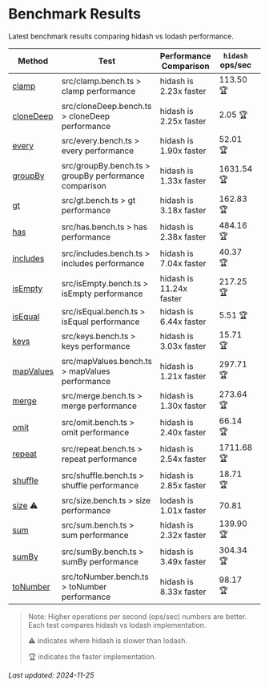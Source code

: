 # Benchmark Results

Latest benchmark results comparing hidash vs lodash performance.

| Method | Test | Performance Comparison | `hidash` ops/sec | `lodash@4.17.21` ops/sec |
|--------|------|----------------------|----------------|----------------|
| [clamp](https://github.com/NaverPayDev/hidash/blob/d8c386b1fb586bb4509bf18f8435011e840dcf8b/src/clamp.ts) | src/clamp.bench.ts > clamp performance | hidash is 2.23x faster | 113.50 🏆 | 50.91 |
| [cloneDeep](https://github.com/NaverPayDev/hidash/blob/d8c386b1fb586bb4509bf18f8435011e840dcf8b/src/cloneDeep.ts) | src/cloneDeep.bench.ts > cloneDeep performance | hidash is 2.25x faster | 2.05 🏆 | 0.91 |
| [every](https://github.com/NaverPayDev/hidash/blob/d8c386b1fb586bb4509bf18f8435011e840dcf8b/src/every.ts) | src/every.bench.ts > every performance | hidash is 1.90x faster | 52.01 🏆 | 27.38 |
| [groupBy](https://github.com/NaverPayDev/hidash/blob/d8c386b1fb586bb4509bf18f8435011e840dcf8b/src/groupBy.ts) | src/groupBy.bench.ts > groupBy performance comparison | hidash is 1.33x faster | 1631.54 🏆 | 1229.48 |
| [gt](https://github.com/NaverPayDev/hidash/blob/d8c386b1fb586bb4509bf18f8435011e840dcf8b/src/gt.ts) | src/gt.bench.ts > gt performance | hidash is 3.18x faster | 162.83 🏆 | 51.28 |
| [has](https://github.com/NaverPayDev/hidash/blob/d8c386b1fb586bb4509bf18f8435011e840dcf8b/src/has.ts) | src/has.bench.ts > has performance | hidash is 2.38x faster | 484.16 🏆 | 203.38 |
| [includes](https://github.com/NaverPayDev/hidash/blob/d8c386b1fb586bb4509bf18f8435011e840dcf8b/src/includes.ts) | src/includes.bench.ts > includes performance | hidash is 7.04x faster | 40.37 🏆 | 5.74 |
| [isEmpty](https://github.com/NaverPayDev/hidash/blob/d8c386b1fb586bb4509bf18f8435011e840dcf8b/src/isEmpty.ts) | src/isEmpty.bench.ts > isEmpty performance | hidash is 11.24x faster | 217.25 🏆 | 19.33 |
| [isEqual](https://github.com/NaverPayDev/hidash/blob/d8c386b1fb586bb4509bf18f8435011e840dcf8b/src/isEqual.ts) | src/isEqual.bench.ts > isEqual performance | hidash is 6.44x faster | 5.51 🏆 | 0.86 |
| [keys](https://github.com/NaverPayDev/hidash/blob/d8c386b1fb586bb4509bf18f8435011e840dcf8b/src/keys.ts) | src/keys.bench.ts > keys performance | hidash is 3.03x faster | 15.71 🏆 | 5.18 |
| [mapValues](https://github.com/NaverPayDev/hidash/blob/d8c386b1fb586bb4509bf18f8435011e840dcf8b/src/mapValues.ts) | src/mapValues.bench.ts > mapValues performance | hidash is 1.21x faster | 297.71 🏆 | 245.57 |
| [merge](https://github.com/NaverPayDev/hidash/blob/d8c386b1fb586bb4509bf18f8435011e840dcf8b/src/merge.ts) | src/merge.bench.ts > merge performance | hidash is 1.30x faster | 273.64 🏆 | 209.78 |
| [omit](https://github.com/NaverPayDev/hidash/blob/d8c386b1fb586bb4509bf18f8435011e840dcf8b/src/omit.ts) | src/omit.bench.ts > omit performance | hidash is 2.40x faster | 66.14 🏆 | 27.60 |
| [repeat](https://github.com/NaverPayDev/hidash/blob/d8c386b1fb586bb4509bf18f8435011e840dcf8b/src/repeat.ts) | src/repeat.bench.ts > repeat performance | hidash is 2.54x faster | 1711.68 🏆 | 672.67 |
| [shuffle](https://github.com/NaverPayDev/hidash/blob/d8c386b1fb586bb4509bf18f8435011e840dcf8b/src/shuffle.ts) | src/shuffle.bench.ts > shuffle performance | hidash is 2.85x faster | 18.71 🏆 | 6.58 |
| [size](https://github.com/NaverPayDev/hidash/blob/d8c386b1fb586bb4509bf18f8435011e840dcf8b/src/size.ts) ⚠️ | src/size.bench.ts > size performance | lodash is 1.01x faster | 70.81 | 71.53 🏆 |
| [sum](https://github.com/NaverPayDev/hidash/blob/d8c386b1fb586bb4509bf18f8435011e840dcf8b/src/sum.ts) | src/sum.bench.ts > sum performance | hidash is 2.32x faster | 139.90 🏆 | 60.36 |
| [sumBy](https://github.com/NaverPayDev/hidash/blob/d8c386b1fb586bb4509bf18f8435011e840dcf8b/src/sumBy.ts) | src/sumBy.bench.ts > sumBy performance | hidash is 3.49x faster | 304.34 🏆 | 87.31 |
| [toNumber](https://github.com/NaverPayDev/hidash/blob/d8c386b1fb586bb4509bf18f8435011e840dcf8b/src/toNumber.ts) | src/toNumber.bench.ts > toNumber performance | hidash is 8.33x faster | 98.17 🏆 | 11.79 |

> Note: Higher operations per second (ops/sec) numbers are better. Each test compares hidash vs lodash implementation.
>
> ⚠️ indicates where hidash is slower than lodash.
>
> 🏆 indicates the faster implementation.

_Last updated: 2024-11-25_
